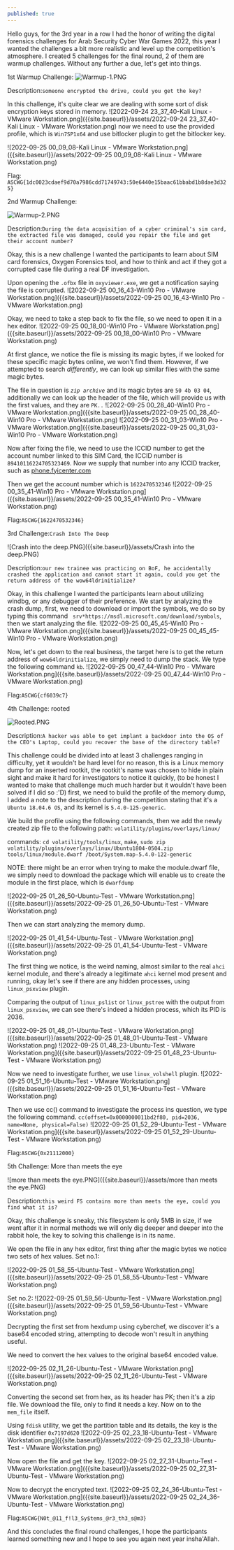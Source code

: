 ```yaml
---
published: true
---
```

Hello guys, for the 3rd year in a row I had the honor of writing the digital forensics challenges for Arab Security Cyber War Games 2022, this year I wanted the challenges a bit more realistic and level up the competition's atmosphere. I created 5 challenges for the final round, 2 of them are warmup challenges. Without any further a due, let's get into things.

1st Warmup Challenge: 
![Warmup-1.PNG]({{site.baseurl}}/assets/Warmup-1.PNG)

Description:```someone encrypted the drive, could you get the key?```

In this challenge, it's quite clear we are dealing with some sort of disk encryption keys stored in memory. 
![2022-09-24 23_37_40-Kali Linux - VMware Workstation.png]({{site.baseurl}}/assets/2022-09-24 23_37_40-Kali Linux - VMware Workstation.png)
now we need to use the provided profile, which is ```Win7SP1x64``` and use bitlocker plugin to get the bitlocker key. 

![2022-09-25 00_09_08-Kali Linux - VMware Workstation.png]({{site.baseurl}}/assets/2022-09-25 00_09_08-Kali Linux - VMware Workstation.png)

Flag: ```ASCWG{1dc0023cdaef9d70a7986cdd71749743:50e6440e15baac61bbabd1b8dae3d325}```

2nd Warmup Challenge:

![Warmup-2.PNG]({{site.baseurl}}/assets/Warmup-2.PNG)

Description:```During the data acquisition of a cyber criminal's sim card, the extracted file was damaged, could you repair the file and get their account number?```

Okay, this is a new challenge I wanted the participants to learn about SIM card forensics, Oxygen Forensics tool, and how to think and act if they got a corrupted case file during a real DF investigation.

Upon opening the ```.ofbx``` file in ```oxyviewer.exe```, we get a notification saying the file is corrupted. 
![2022-09-25 00_16_43-Win10 Pro - VMware Workstation.png]({{site.baseurl}}/assets/2022-09-25 00_16_43-Win10 Pro - VMware Workstation.png)

Okay, we need to take a step back to fix the file, so we need to open it in a hex editor.
![2022-09-25 00_18_00-Win10 Pro - VMware Workstation.png]({{site.baseurl}}/assets/2022-09-25 00_18_00-Win10 Pro - VMware Workstation.png)

At first glance, we notice the file is missing its magic bytes, if we looked for these specific magic bytes online, we won't find them. However, if we attempted to search _differently_, we can look up similar files with the same magic bytes. 

The file in question is _```zip archive```_ and its magic bytes are ```50 4b 03 04```, additionally we can look up the header of the file, which will provide us with the first values, and they are ```PK..```
![2022-09-25 00_28_40-Win10 Pro - VMware Workstation.png]({{site.baseurl}}/assets/2022-09-25 00_28_40-Win10 Pro - VMware Workstation.png)
![2022-09-25 00_31_03-Win10 Pro - VMware Workstation.png]({{site.baseurl}}/assets/2022-09-25 00_31_03-Win10 Pro - VMware Workstation.png)

Now after fixing the file, we need to use the ICCID number to get the account number linked to this SIM Card, the ICCID number is ```89410116224705323469```. Now we supply that number into any ICCID tracker, such as [phone.fyicenter.com](http://phone.fyicenter.com/1155_ICCID_SIM_Card_Number_Checker_Decoder.html)

Then we get the account number which is ```1622470532346``` 
![2022-09-25 00_35_41-Win10 Pro - VMware Workstation.png]({{site.baseurl}}/assets/2022-09-25 00_35_41-Win10 Pro - VMware Workstation.png)

Flag:```ASCWG{1622470532346}```

3rd Challenge:```Crash Into The Deep```

![Crash into the deep.PNG]({{site.baseurl}}/assets/Crash into the deep.PNG)

Description:```our new trainee was practicing on BoF, he accidentally crashed the application and cannot start it again, could you get the return address of the wow64ldrinitialize?```

Okay, in this challenge I wanted the participants learn about utilizing windbg, or any debugger of their preference. 
We start by analyzing the crash dump, first, we need to download or import the symbols, we do so by typing this command ``` srv*https://msdl.microsoft.com/download/symbols```, then we start analyzing the file.
![2022-09-25 00_45_45-Win10 Pro - VMware Workstation.png]({{site.baseurl}}/assets/2022-09-25 00_45_45-Win10 Pro - VMware Workstation.png)

Now, let's get down to the real business, the target here is to get the return address of ```wow64ldrinitialize```, we simply need to dump the stack. We type the following command ```kb```.
![2022-09-25 00_47_44-Win10 Pro - VMware Workstation.png]({{site.baseurl}}/assets/2022-09-25 00_47_44-Win10 Pro - VMware Workstation.png)

Flag:```ASCWG{cf6039c7}```

4th Challenge: rooted

![Rooted.PNG]({{site.baseurl}}/assets/Rooted.PNG)

Description:```A hacker was able to get implant a backdoor into the OS of the CEO's Laptop, could you recover the base of the directory table?```

This challenge could be divided into at least 3 challenges ranging in difficulty, yet it wouldn't be hard level for no reason, this is a Linux memory dump for an inserted rootkit, the rootkit's name was chosen to hide in plain sight and make it hard for investigators to notice it quickly, (to be honest I wanted to make that challenge much much harder but it wouldn't have been solved if I did so :'D)
first, we need to build the profile of the memory dump, I added a note to the description during the competition stating that it's a ```Ubuntu 18.04.6 OS```, and its kernel is ```5.4.0-125-generic```.

We build the profile using the following commands, then we add the newly created zip file to the following path: ```volatility/plugins/overlays/linux/```

commands: ```cd volatility/tools/linux```, ```make```, ```sudo zip volatility/plugins/overlays/linux/Ubuntu1804-0504.zip tools/linux/module.dwarf /boot/System.map-5.4.0-122-generic```

NOTE: there might be an error when trying to make the module.dwarf file, we simply need to download the package which will enable us to create the module in the first place, which is ```dwarfdump```

![2022-09-25 01_26_50-Ubuntu-Test - VMware Workstation.png]({{site.baseurl}}/assets/2022-09-25 01_26_50-Ubuntu-Test - VMware Workstation.png)

Then we can start analyzing the memory dump.

![2022-09-25 01_41_54-Ubuntu-Test - VMware Workstation.png]({{site.baseurl}}/assets/2022-09-25 01_41_54-Ubuntu-Test - VMware Workstation.png)

The first thing we notice, is the weird naming, almost similar to the real ```ahci``` kernel module, and there's already a legitimate ```ahci``` kernel mod present and running, okay let's see if there are any hidden processes, using ```linux_psxview``` plugin.

Comparing the output of ```linux_pslist``` or ```linux_pstree``` with the output from ```linux_psxview```, we can see there's indeed a hidden process, which its PID is 2036.

![2022-09-25 01_48_01-Ubuntu-Test - VMware Workstation.png]({{site.baseurl}}/assets/2022-09-25 01_48_01-Ubuntu-Test - VMware Workstation.png)
![2022-09-25 01_48_23-Ubuntu-Test - VMware Workstation.png]({{site.baseurl}}/assets/2022-09-25 01_48_23-Ubuntu-Test - VMware Workstation.png)

Now we need to investigate further, we use ```linux_volshell``` plugin.
![2022-09-25 01_51_16-Ubuntu-Test - VMware Workstation.png]({{site.baseurl}}/assets/2022-09-25 01_51_16-Ubuntu-Test - VMware Workstation.png)

Then we use cc() command to investigate the process ins question, we type the following command.
```cc(offset=0x0000000011bd2f80, pid=2036, name=None, physical=False)```
![2022-09-25 01_52_29-Ubuntu-Test - VMware Workstation.png]({{site.baseurl}}/assets/2022-09-25 01_52_29-Ubuntu-Test - VMware Workstation.png)

Flag:```ASCWG{0x21112000}```

5th Challenge: More than meets the eye

![more than meets the eye.PNG]({{site.baseurl}}/assets/more than meets the eye.PNG)

Description:```this weird FS contains more than meets the eye, could you find what it is?```

Okay, this challenge is sneaky, this filesystem is only 5MB in size, if we went after it in normal methods we will only dig deeper and deeper into the rabbit hole, the key to solving this challenge is in its name. 

We open the file in any hex editor, first thing after the magic bytes we notice two sets of hex values.
Set no.1:

![2022-09-25 01_58_55-Ubuntu-Test - VMware Workstation.png]({{site.baseurl}}/assets/2022-09-25 01_58_55-Ubuntu-Test - VMware Workstation.png)

Set no.2:
![2022-09-25 01_59_56-Ubuntu-Test - VMware Workstation.png]({{site.baseurl}}/assets/2022-09-25 01_59_56-Ubuntu-Test - VMware Workstation.png)

Decrypting the first set from hexdump using cyberchef, we discover it's a base64 encoded string, attempting to decode won't result in anything useful.

We need to convert the hex values to the original base64 encoded value.

![2022-09-25 02_11_26-Ubuntu-Test - VMware Workstation.png]({{site.baseurl}}/assets/2022-09-25 02_11_26-Ubuntu-Test - VMware Workstation.png)

Converting the second set from hex, as its header has PK; then it's a zip file. 
We download the file, only to find it needs a key. Now on to the ```mem_file``` itself.

Using ```fdisk``` utility, we get the partition table and its details, the key is the disk identifier ```0x7197d620```
![2022-09-25 02_23_18-Ubuntu-Test - VMware Workstation.png]({{site.baseurl}}/assets/2022-09-25 02_23_18-Ubuntu-Test - VMware Workstation.png)

Now open the file and get the key.
![2022-09-25 02_27_31-Ubuntu-Test - VMware Workstation.png]({{site.baseurl}}/assets/2022-09-25 02_27_31-Ubuntu-Test - VMware Workstation.png)

Now to decrypt the encrypted text.
![2022-09-25 02_24_36-Ubuntu-Test - VMware Workstation.png]({{site.baseurl}}/assets/2022-09-25 02_24_36-Ubuntu-Test - VMware Workstation.png)

Flag:```ASCWG{N0t_@11_f!l3_Sy$tems_@r3_th3_s@m3}```

And this concludes the final round challenges, I hope the participants learned something new and I hope to see you again next year insha'Allah.
